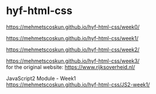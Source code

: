 # hyf-html-css

https://mehmetscoskun.github.io/hyf-html-css/week0/

https://mehmetscoskun.github.io/hyf-html-css/week1/

https://mehmetscoskun.github.io/hyf-html-css/week2/

https://mehmetscoskun.github.io/hyf-html-css/week3/
<br> for the original website: https://www.rijksoverheid.nl/

JavaScript2 Module - Week1 <br>
https://mehmetscoskun.github.io/hyf-html-css/JS2-week1/
